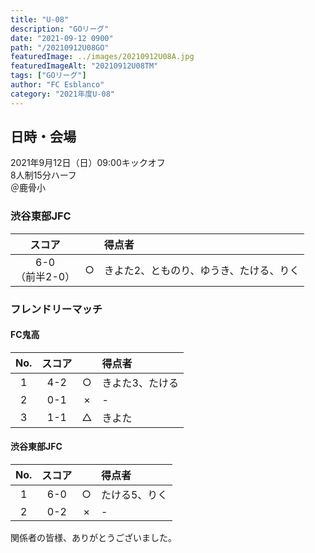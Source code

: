 ```yaml
---
title: "U-08"
description: "GOリーグ"
date: "2021-09-12 0900"
path: "/20210912U08GO"
featuredImage: ../images/20210912U08A.jpg
featuredImageAlt: "20210912U08TM"
tags: ["GOリーグ"]
author: "FC Esblanco"
category: "2021年度U-08"
---
```



## 日時・会場

2021年9月12日（日）09:00キックオフ  
8人制15分ハーフ  
＠鹿骨小

### 渋谷東部JFC

| スコア |   | 得点者  |
|:------:|:-:|:--------|
| 6-0<BR/>（前半2-0） | ○ |きよた2、とものり、ゆうき、たける、りく|

### フレンドリーマッチ

#### FC鬼高

| No.| スコア |   | 得点者  |
|:--:|:------:|:-:|:--------|
| 1  | 4-2 | ○ |きよた3、たける|
| 2  | 0-1 | × |- |
| 3  | 1-1 | △ |きよた|

#### 渋谷東部JFC

| No.| スコア |   | 得点者  |
|:--:|:------:|:-:|:--------|
| 1  | 6-0 | ○ |たける5、りく|
| 2  | 0-2 | × |- |


関係者の皆様、ありがとうございました。
